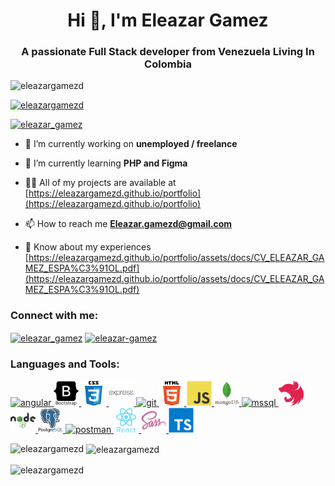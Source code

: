 <h1 align="center">Hi 👋, I'm Eleazar Gamez</h1>
<h3 align="center">A passionate Full Stack developer from Venezuela Living In Colombia</h3>

<p align="left"> <img src="https://komarev.com/ghpvc/?username=eleazargamezd&label=Profile%20views&color=0e75b6&style=flat" alt="eleazargamezd" /> </p>

<p align="left"> <a href="https://github.com/ryo-ma/github-profile-trophy"><img src="https://github-profile-trophy.vercel.app/?username=eleazargamezd" alt="eleazargamezd" /></a> </p>

<p align="left"> <a href="https://twitter.com/eleazar_gamez" target="blank"><img src="https://img.shields.io/twitter/follow/eleazar_gamez?logo=twitter&style=for-the-badge" alt="eleazar_gamez" /></a> </p>

- 🔭 I’m currently working on **unemployed / freelance**

- 🌱 I’m currently learning **PHP and Figma**

- 👨‍💻 All of my projects are available at [https://eleazargamezd.github.io/portfolio](https://eleazargamezd.github.io/portfolio)

- 📫 How to reach me **Eleazar.gamezd@gmail.com**

- 📄 Know about my experiences [https://eleazargamezd.github.io/portfolio/assets/docs/CV_ELEAZAR_GAMEZ_ESPA%C3%91OL.pdf](https://eleazargamezd.github.io/portfolio/assets/docs/CV_ELEAZAR_GAMEZ_ESPA%C3%91OL.pdf)

<h3 align="left">Connect with me:</h3>
<p align="left">
<a href="https://twitter.com/eleazar_gamez" target="blank"><img align="center" src="https://raw.githubusercontent.com/rahuldkjain/github-profile-readme-generator/master/src/images/icons/Social/twitter.svg" alt="eleazar_gamez" height="30" width="40" /></a>
<a href="https://linkedin.com/in/eleazar-gamez" target="blank"><img align="center" src="https://raw.githubusercontent.com/rahuldkjain/github-profile-readme-generator/master/src/images/icons/Social/linked-in-alt.svg" alt="eleazar-gamez" height="30" width="40" /></a>
</p>

<h3 align="left">Languages and Tools:</h3>
<p align="left"> <a href="https://angular.io" target="_blank" rel="noreferrer"> <img src="https://angular.io/assets/images/logos/angular/angular.svg" alt="angular" width="40" height="40"/> </a> <a href="https://getbootstrap.com" target="_blank" rel="noreferrer"> <img src="https://raw.githubusercontent.com/devicons/devicon/master/icons/bootstrap/bootstrap-plain-wordmark.svg" alt="bootstrap" width="40" height="40"/> </a> <a href="https://www.w3schools.com/css/" target="_blank" rel="noreferrer"> <img src="https://raw.githubusercontent.com/devicons/devicon/master/icons/css3/css3-original-wordmark.svg" alt="css3" width="40" height="40"/> </a> <a href="https://expressjs.com" target="_blank" rel="noreferrer"> <img src="https://raw.githubusercontent.com/devicons/devicon/master/icons/express/express-original-wordmark.svg" alt="express" width="40" height="40"/> </a> <a href="https://git-scm.com/" target="_blank" rel="noreferrer"> <img src="https://www.vectorlogo.zone/logos/git-scm/git-scm-icon.svg" alt="git" width="40" height="40"/> </a> <a href="https://www.w3.org/html/" target="_blank" rel="noreferrer"> <img src="https://raw.githubusercontent.com/devicons/devicon/master/icons/html5/html5-original-wordmark.svg" alt="html5" width="40" height="40"/> </a> <a href="https://developer.mozilla.org/en-US/docs/Web/JavaScript" target="_blank" rel="noreferrer"> <img src="https://raw.githubusercontent.com/devicons/devicon/master/icons/javascript/javascript-original.svg" alt="javascript" width="40" height="40"/> </a> <a href="https://www.mongodb.com/" target="_blank" rel="noreferrer"> <img src="https://raw.githubusercontent.com/devicons/devicon/master/icons/mongodb/mongodb-original-wordmark.svg" alt="mongodb" width="40" height="40"/> </a> <a href="https://www.microsoft.com/en-us/sql-server" target="_blank" rel="noreferrer"> <img src="https://www.svgrepo.com/show/303229/microsoft-sql-server-logo.svg" alt="mssql" width="40" height="40"/> </a> <a href="https://nestjs.com/" target="_blank" rel="noreferrer"> <img src="https://raw.githubusercontent.com/devicons/devicon/master/icons/nestjs/nestjs-plain.svg" alt="nestjs" width="40" height="40"/> </a> <a href="https://nodejs.org" target="_blank" rel="noreferrer"> <img src="https://raw.githubusercontent.com/devicons/devicon/master/icons/nodejs/nodejs-original-wordmark.svg" alt="nodejs" width="40" height="40"/> </a> <a href="https://www.postgresql.org" target="_blank" rel="noreferrer"> <img src="https://raw.githubusercontent.com/devicons/devicon/master/icons/postgresql/postgresql-original-wordmark.svg" alt="postgresql" width="40" height="40"/> </a> <a href="https://postman.com" target="_blank" rel="noreferrer"> <img src="https://www.vectorlogo.zone/logos/getpostman/getpostman-icon.svg" alt="postman" width="40" height="40"/> </a> <a href="https://reactjs.org/" target="_blank" rel="noreferrer"> <img src="https://raw.githubusercontent.com/devicons/devicon/master/icons/react/react-original-wordmark.svg" alt="react" width="40" height="40"/> </a> <a href="https://sass-lang.com" target="_blank" rel="noreferrer"> <img src="https://raw.githubusercontent.com/devicons/devicon/master/icons/sass/sass-original.svg" alt="sass" width="40" height="40"/> </a> <a href="https://www.typescriptlang.org/" target="_blank" rel="noreferrer"> <img src="https://raw.githubusercontent.com/devicons/devicon/master/icons/typescript/typescript-original.svg" alt="typescript" width="40" height="40"/> </a> </p>

<p><img align="left" src="https://github-readme-stats.vercel.app/api/top-langs?username=eleazargamezd&show_icons=true&locale=en&layout=compact" alt="eleazargamezd" /></p>

<p>&nbsp;<img align="center" src="https://github-readme-stats.vercel.app/api?username=eleazargamezd&show_icons=true&locale=en" alt="eleazargamezd" /></p>

<p><img align="center" src="https://github-readme-streak-stats.herokuapp.com/?user=eleazargamezd&" alt="eleazargamezd" /></p>
